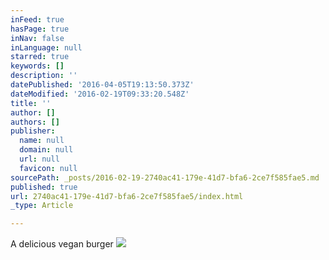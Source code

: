 ```yaml
---
inFeed: true
hasPage: true
inNav: false
inLanguage: null
starred: true
keywords: []
description: ''
datePublished: '2016-04-05T19:13:50.373Z'
dateModified: '2016-02-19T09:33:20.548Z'
title: ''
author: []
authors: []
publisher:
  name: null
  domain: null
  url: null
  favicon: null
sourcePath: _posts/2016-02-19-2740ac41-179e-41d7-bfa6-2ce7f585fae5.md
published: true
url: 2740ac41-179e-41d7-bfa6-2ce7f585fae5/index.html
_type: Article

---
```

A delicious vegan burger
![](https://the-grid-user-content.s3-us-west-2.amazonaws.com/acfcbf70-36d8-485f-91b4-6f86e3f38316.jpg)